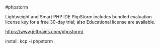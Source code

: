 #phpstorm

Lightweight and Smart PHP IDE
PhpStorm includes bundled evaluation license key for a free 30-day trial; also Educational license are available.


https://www.jetbrains.com/phpstorm/


install: kcp -i phpstorm
